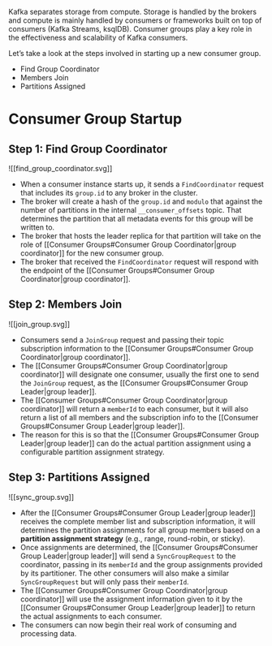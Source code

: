 Kafka separates storage from compute. Storage is handled by the brokers and compute is mainly handled by consumers or frameworks built on top of consumers (Kafka Streams, ksqlDB). Consumer groups play a key role in the effectiveness and scalability of Kafka consumers.


Let’s take a look at the steps involved in starting up a new consumer group.
- Find Group Coordinator
- Members Join
- Partitions Assigned

# Consumer Group Startup

## Step 1: Find Group Coordinator

![[find_group_coordinator.svg]]

- When a consumer instance starts up, it sends a `FindCoordinator` request that includes its `group.id` to any broker in the cluster.
- The broker will create a hash of the `group.id` and `modulo` that against the number of partitions in the internal `__consumer_offsets` topic. That determines the partition that all metadata events for this group will be written to.
- The broker that hosts the leader replica for that partition will take on the role of [[Consumer Groups#Consumer Group Coordinator|group coordinator]] for the new consumer group.
- The broker that received the `FindCoordinator` request will respond with the endpoint of the [[Consumer Groups#Consumer Group Coordinator|group coordinator]].

## Step 2: Members Join

![[join_group.svg]]

- Consumers send a `JoinGroup` request and passing their topic subscription information to the [[Consumer Groups#Consumer Group Coordinator|group coordinator]].
- The [[Consumer Groups#Consumer Group Coordinator|group coordinator]] will designate one consumer, usually the first one to send the `JoinGroup` request, as the [[Consumer Groups#Consumer Group Leader|group leader]].
- The [[Consumer Groups#Consumer Group Coordinator|group coordinator]] will return a `memberId` to each consumer, but it will also return a list of all members and the subscription info to the [[Consumer Groups#Consumer Group Leader|group leader]].
- The reason for this is so that the [[Consumer Groups#Consumer Group Leader|group leader]] can do the actual partition assignment using a configurable partition assignment strategy.

## Step 3: Partitions Assigned

![[sync_group.svg]]

- After the [[Consumer Groups#Consumer Group Leader|group leader]] receives the complete member list and subscription information, it will determines the partition assignments for all group members based on a **partition assignment strategy** (e.g., range, round-robin, or sticky).
- Once assignments are determined, the [[Consumer Groups#Consumer Group Leader|group leader]] will send a `SyncGroupRequest` to the coordinator, passing in its `memberId` and the group assignments provided by its partitioner. The other consumers will also make a similar `SyncGroupRequest` but will only pass their `memberId`.
- The [[Consumer Groups#Consumer Group Coordinator|group coordinator]] will use the assignment information given to it by the [[Consumer Groups#Consumer Group Leader|group leader]] to return the actual assignments to each consumer.
- The consumers can now begin their real work of consuming and processing data.
